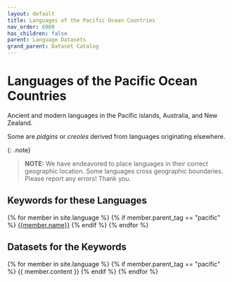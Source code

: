 ```yaml
---
layout: default
title: Languages of the Pacific Ocean Countries
nav_order: 6000
has_children: false
parent: Language Datasets
grand_parent: Dataset Catalog
---
```


# Languages of the Pacific Ocean Countries

Ancient and modern languages in the Pacific islands, Australia, and New Zealand.
        
Some are _pidgins_ or _creoles_ derived from languages originating elsewhere.

{: .note}
> **NOTE:** We have endeavored to place languages in their correct geographic location. Some languages cross geographic boundaries. Please report any errors! Thank you.

<a name="keywords-at-top"></a>

## Keywords for these Languages

<div>
{% for member in site.language %}
  {% if member.parent_tag == "pacific" %} 
    <a href="#{{member.cleaned_tag}}" class="topic-btn">{{member.name}}</a>
  {% endif %}
{% endfor %}
</div>

## Datasets for the Keywords

{% for member in site.language %}
  {% if member.parent_tag == "pacific" %}
    {{ member.content }}
  {% endif %}
{% endfor %}
